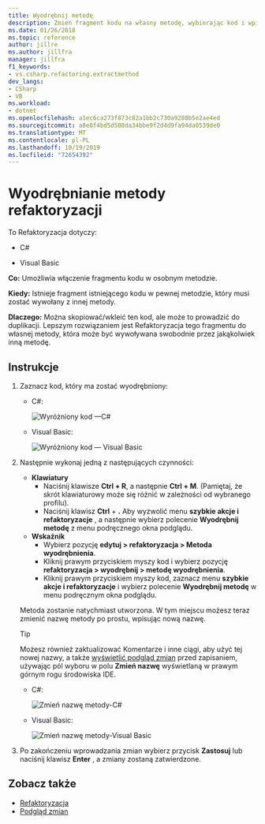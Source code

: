 ```yaml
---
title: Wyodrębnij metodę
description: Zmień fragment kodu na własny metodę, wybierając kod i wpisując CTRL + R, Ctrl + M.
ms.date: 01/26/2018
ms.topic: reference
author: jillre
ms.author: jillfra
manager: jillfra
f1_keywords:
- vs.csharp.refactoring.extractmethod
dev_langs:
- CSharp
- VB
ms.workload:
- dotnet
ms.openlocfilehash: a1ec6ca273f873c82a1bb2c730a9288b5e2ae4ed
ms.sourcegitcommit: a8e8f4bd5d508da34bbe9f2d4d9fa94da0539de0
ms.translationtype: MT
ms.contentlocale: pl-PL
ms.lasthandoff: 10/19/2019
ms.locfileid: "72654392"
---
```

# <a name="extract-a-method-refactoring"></a>Wyodrębnianie metody refaktoryzacji

To Refaktoryzacja dotyczy:

- C#

- Visual Basic

**Co:** Umożliwia włączenie fragmentu kodu w osobnym metodzie.

**Kiedy:** Istnieje fragment istniejącego kodu w pewnej metodzie, który musi zostać wywołany z innej metody.

**Dlaczego:** Można skopiować/wkleić ten kod, ale może to prowadzić do duplikacji. Lepszym rozwiązaniem jest Refaktoryzacja tego fragmentu do własnej metody, która może być wywoływana swobodnie przez jakąkolwiek inną metodę.

## <a name="how-to"></a>Instrukcje

1. Zaznacz kod, który ma zostać wyodrębniony:

   - C#:

       ![Wyróżniony kod —C#](media/extractmethod-highlight-cs.png)

   - Visual Basic:

       ![Wyróżniony kod — Visual Basic](media/extractmethod-highlight-vb.png)

2. Następnie wykonaj jedną z następujących czynności:

   - **Klawiatury**
      - Naciśnij klawisze **Ctrl + R**, a następnie **Ctrl + M**. (Pamiętaj, że skrót klawiaturowy może się różnić w zależności od wybranego profilu).
      - Naciśnij klawisz **Ctrl** + **.** Aby wyzwolić menu **szybkie akcje i refaktoryzacje** , a następnie wybierz polecenie **Wyodrębnij metodę** z menu podręcznego okna podglądu.
   - **Wskaźnik**
      - Wybierz pozycję **edytuj > refaktoryzacja > Metoda wyodrębnienia**.
      - Kliknij prawym przyciskiem myszy kod i wybierz pozycję **refaktoryzacja > wyodrębnij > metodę wyodrębnienia**.
      - Kliknij prawym przyciskiem myszy kod, zaznacz menu **szybkie akcje i refaktoryzacje** i wybierz polecenie **Wyodrębnij metodę** w menu podręcznym okna podglądu.

   Metoda zostanie natychmiast utworzona. W tym miejscu możesz teraz zmienić nazwę metody po prostu, wpisując nową nazwę.

   > [!TIP]
   > Możesz również zaktualizować Komentarze i inne ciągi, aby użyć tej nowej nazwy, a także [wyświetlić podgląd zmian](../../ide/preview-changes.md) przed zapisaniem, używając pól wyboru w polu **Zmień nazwę** wyświetlaną w prawym górnym rogu środowiska IDE.

   - C#:

      ![Zmień nazwę metody-C#](media/extractmethod-rename-cs.png)

   - Visual Basic:

      ![Zmień nazwę metody-Visual Basic](media/extractmethod-rename-vb.png)

3. Po zakończeniu wprowadzania zmian wybierz przycisk **Zastosuj** lub naciśnij klawisz **Enter** , a zmiany zostaną zatwierdzone.

## <a name="see-also"></a>Zobacz także

- [Refaktoryzacja](../refactoring-in-visual-studio.md)
- [Podgląd zmian](../../ide/preview-changes.md)